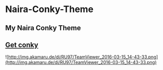 # Naira-Conky-Theme
My Naira Conky Theme
---------------------

[Get conky](https://github.com/brndnmtthws/conky)
---------------------------------------------------

![http://img.akamaru.de/di/RU97/TeamViewer_2016-03-15_14-43-33.png](http://img.akamaru.de/di/RU97/TeamViewer_2016-03-15_14-43-33.png)
